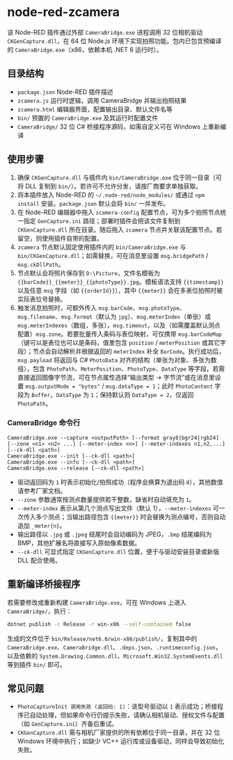 # node-red-zcamera

该 Node-RED 插件通过外部 `CameraBridge.exe` 进程调用 32 位相机驱动 `CKGenCapture.dll`，在 64 位 Node.js 环境下实现拍照功能。包内已包含预编译的 `CameraBridge.exe`（x86，依赖本机 .NET 6 运行时）。

## 目录结构

- `package.json` Node-RED 插件描述
- `zcamera.js` 运行时逻辑，调用 CameraBridge 并输出拍照结果
- `zcamera.html` 编辑器界面，配置输出目录、默认文件名等
- `bin/` 预置的 `CameraBridge.exe` 及其运行时配置文件
- `CameraBridge/` 32 位 C# 桥接程序源码，如需自定义可在 Windows 上重新编译

## 使用步骤

1. 确保 `CKGenCapture.dll` 与插件内 `bin/CameraBridge.exe` 位于同一目录（可将 DLL 复制到 `bin/`）。若许可不允许分发，请按厂商要求单独获取。
2. 将本插件放入 Node-RED 的 `~/.node-red/node_modules/` 或通过 `npm install` 安装。`package.json` 默认会将 `bin/` 一并发布。
3. 在 Node-RED 编辑器中拖入 `zcamera-config` 配置节点，可为多个拍照节点统一指定 `GenCapture.ini` 路径；部署时插件会把该文件复制到 `CKGenCapture.dll` 所在目录。随后拖入 `zcamera` 节点并关联该配置节点。若留空，则使用插件自带的配置。
4. `zcamera` 节点默认固定使用插件内的 `bin/CameraBridge.exe` 与 `bin/CKGenCapture.dll`；如需替换，可在消息里设置 `msg.bridgePath` / `msg.ckDllPath`。
5. 节点默认会将照片保存到 `D:\Picture`，文件名模板为 `{{barCode}}_{{meter}}_{{photoType}}.jpg`。模板语法支持 `{{timestamp}}` 以及任意 `msg` 字段（如 `{{orderId}}`），其中 `{{meter}}` 会在多表位拍照时被实际表位号替换。
6. 触发消息拍照时，可额外传入 `msg.barCode`、`msg.photoType`、`msg.filename`、`msg.format`（默认为 `jpg`）、`msg.meterIndex`（单张）或 `msg.meterIndexes`（数组，多张），`msg.timeout`，以及（如需覆盖默认测点配置）`msg.zone`。若要批量传入条码与表位映射，可仅携带 `msg.barCodeMap`（键可以是表位也可以是条码，值里包含 `position` / `meterPosition` 或其它字段）；节点会自动解析并根据返回的 `meterIndex` 补全 `BarCode`。执行成功后，`msg.payload` 将返回与 C# `PhotoData` 对齐的结构（单张为对象、多张为数组），包含 `PhotoPath`、`MeterPosition`、`PhotoType`、`DataType` 等字段。若需直接返回图像字节流，可在节点属性选择“输出类型 -> 字节流”或在消息里设置 `msg.outputMode = "bytes"` / `msg.dataType = 1`；此时 `PhotoContent` 字段为 `Buffer`，`DataType` 为 `1`；保持默认则 `DataType = 2`，仅返回 `PhotoPath`。

### CameraBridge 命令行

```text
CameraBridge.exe --capture <outputPath> [--format gray8|bgr24|rgb24] [--zone <n1> <n2> ...] [--meter-index <n>] [--meter-indexes n1,n2,...] [--ck-dll <path>]
CameraBridge.exe --init [--ck-dll <path>]
CameraBridge.exe --info [--ck-dll <path>]
CameraBridge.exe --release [--ck-dll <path>]
```

- 驱动返回码为 `1` 时表示初始化/拍照成功（程序会换算为退出码 `0`），其他数值请参考厂家文档。
- `--zone` 参数通常按测点数量提供若干整数，缺省时自动填充为 `1`。
- `--meter-index` 表示从第几个测点写出文件（默认 1），`--meter-indexes` 可一次传入多个测点；当输出路径包含 `{{meter}}` 时会替换为测点编号，否则自动追加 `_meter{n}`。
- 输出路径以 `.jpg` 或 `.jpeg` 结尾时会自动编码为 JPEG，`.bmp` 结尾编码为 BMP，其他扩展名将直接写入原始像素数据。
- `--ck-dll` 可显式指定 `CKGenCapture.dll` 位置，便于与驱动安装目录或新版 DLL 配合使用。

## 重新编译桥接程序

若需要修改或重新构建 `CameraBridge.exe`，可在 Windows 上进入 `CameraBridge/`，执行：

```bash
dotnet publish -c Release -r win-x86 --self-contained false
```

生成的文件位于 `bin/Release/net6.0/win-x86/publish/`，复制其中的 `CameraBridge.exe`、`CameraBridge.dll`、`.deps.json`、`.runtimeconfig.json`，以及依赖的 `System.Drawing.Common.dll`、`Microsoft.Win32.SystemEvents.dll` 等到插件 `bin/` 即可。

## 常见问题

- `PhotoCaptureInit 调用失败 (返回码: 1)`：该型号驱动以 `1` 表示成功；桥接程序已自动处理，但如果命令行仍提示失败，请确认相机驱动、授权文件与配置（如 `GenCapture.ini`）齐备后重试。
- `CKGenCapture.dll` 需与相机厂家提供的所有依赖位于同一目录，并在 32 位 Windows 环境中执行；如缺少 VC++ 运行库或设备驱动，同样会导致初始化失败。
